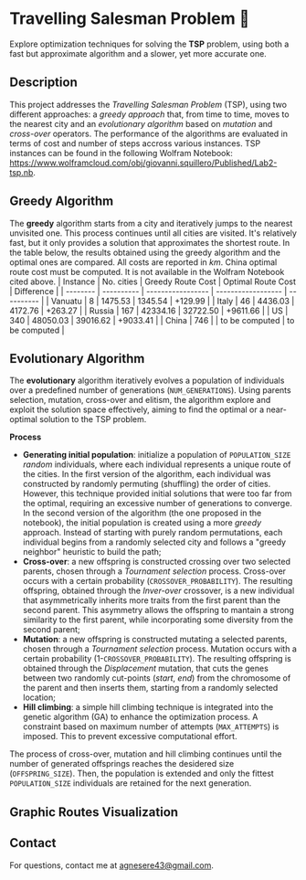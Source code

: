 # Travelling Salesman Problem &#128681;

Explore optimization techniques for solving the **TSP** problem, using both a fast but approximate algorithm and a slower, yet more accurate one.

## Description
This project addresses the *Travelling Salesman Problem* (TSP), using two different approaches: a *greedy approach* that, from time to time, moves to the nearest city and an *evolutionary algorithm* based on *mutation* and *cross-over* operators. The performance of the algorithms are evaluated in terms of cost and number of steps accross various instances. TSP instances can be found in the following Wolfram Notebook: https://www.wolframcloud.com/obj/giovanni.squillero/Published/Lab2-tsp.nb.

## Greedy Algorithm
The **greedy** algorithm starts from a city and iteratively jumps to the nearest unvisited one. This process continues until all cities are visited. It's relatively fast, but it only provides a solution that approximates the shortest route. In the table below, the results obtained using the greedy algorithm and the optimal ones are compared. All costs are reported in *km*. China optimal route cost must be computed. It is not available in the Wolfram Notebook cited above.
| Instance | No. cities | Greedy Route Cost | Optimal Route Cost | Difference |
| -------- | ---------- | ----------------- | ------------------ | ---------- |
| Vanuatu  | 8          | 1475.53           | 1345.54            | +129.99    |
| Italy    | 46         | 4436.03           | 4172.76            | +263.27    |
| Russia   | 167        | 42334.16          | 32722.50           | +9611.66   |
| US       | 340        | 48050.03          | 39016.62           | +9033.41   |
| China    | 746        |                   | to be computed     | to be computed |

## Evolutionary Algorithm
The **evolutionary** algorithm iteratively evolves a population of individuals over a predefined number of generations (`NUM_GENERATIONS`). Using parents selection, mutation, cross-over and elitism, the algorithm explore and exploit the solution space effectively, aiming to find the optimal or a near-optimal solution to the TSP problem.

**Process**
- **Generating initial population**: initialize a population of `POPULATION_SIZE` *random* individuals, where each individual represents a unique route of the cities. In the first version of the algorithm, each individual was constructed by randomly permuting (shuffling) the order of cities. However, this technique provided initial solutions that were too far from the optimal, requiring an excessive number of generations to converge. In the second version of the algorithm (the one proposed in the notebook), the initial population is created using a more *greedy* approach. Instead of starting with purely random permutations, each individual begins from a randomly selected city and follows a "greedy neighbor" heuristic to build the path;
- **Cross-over**: a new offspring is constructed crossing over two selected parents, chosen through a *Tournament selection* process. Cross-over occurs with a certain probability (`CROSSOVER_PROBABILITY`). The resulting offspring, obtained through the *Inver-over* crossover, is a new individual that asymmetrically inherits more traits from the first parent than the second parent. This asymmetry allows the offspring to mantain a strong similarity to the first parent, while incorporating some diversity from the second parent;
- **Mutation**: a new offspring is constructed mutating a selected parents, chosen through a *Tournament selection* process. Mutation occurs with a certain probability (1-`CROSSOVER_PROBABILITY`). The resulting offspring is obtained through the *Displacement* mutation, that cuts the genes between two randomly cut-points (*start*, *end*) from the chromosome of the parent and then inserts them, starting from a randomly selected location;
- **Hill climbing**: a simple hill climbing technique is integrated into the genetic algorithm (GA) to enhance the optimization process. A constraint based on maximum number of attempts (`MAX_ATTEMPTS`) is imposed. This to prevent excessive computational effort.


The process of cross-over, mutation and hill climbing continues until the number of generated offsprings reaches the desidered size (`OFFSPRING_SIZE`). Then, the population is extended and only the fittest `POPULATION_SIZE` individuals are retained for the next generation.

## Graphic Routes Visualization

## Contact
For questions, contact me at agnesere43@gmail.com.